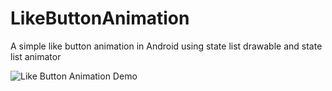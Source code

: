 # LikeButtonAnimation
A simple like button animation in Android using state list drawable and state list animator

![Like Button Animation Demo](demo/ezgif.com-video-to-gif.gif.gif)
